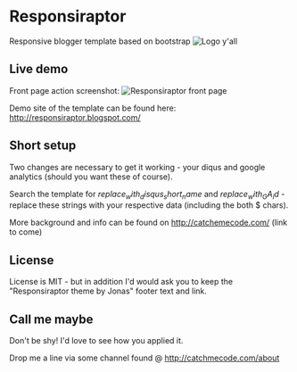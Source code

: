 Responsiraptor
==============
Responsive blogger template based on bootstrap
![Logo y'all](https://db.tt/VZO3XKDz)

## Live demo
Front page action screenshot:
![Responsiraptor front page](https://db.tt/X8e8e7it)

Demo site of the template can be found here: http://responsiraptor.blogspot.com/

## Short setup
Two changes are necessary to get it working - your diqus and google analytics (should you want these of course).

Search the template for $replace_with_disqus_short_name$ and $replace_with_GA_id$ - replace these strings with your respective data (including the both $ chars).

More background and info can be found on http://catchemecode.com/ (link to come)

## License
License is MIT - but in addition I'd would ask you to keep the "Responsiraptor theme by Jonas" footer text and link.

## Call me maybe
Don't be shy! I'd love to see how you applied it.

Drop me a line via some channel found @ http://catchmecode.com/about
